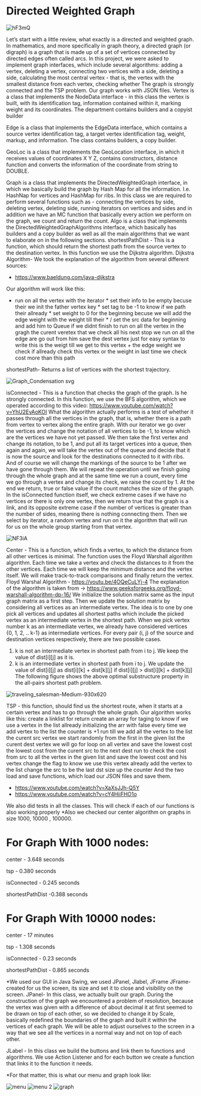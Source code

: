 # Directed Weighted Graph
![hF3mQ](https://user-images.githubusercontent.com/69717074/145678997-b852bd55-2fd1-4991-9e46-34643d89c76a.png)

Let’s start with a little review, what exactly is a directed and weighted graph.
In mathematics, and more specifically in graph theory, a directed graph (or digraph) is a graph that is made up of a set of vertices connected by directed edges often called arcs.
In this project, we were asked to implement graph interfaces, which include several algorithms: adding a vertex, deleting a vertex, connecting two vertices with a side, deleting a side, calculating the most central vertex - that is, the vertex with the smallest distance from each vertex, checking whether The graph is strongly connected and the TSP problem. Our graph works with JSON files.
Vertex is a class that implements the NodeData interface - in this class the vertex is built, with its identification tag, information contained within it, marking weight and its coordinates.
The department contains builders and a copyist builder

Edge is a class that implements the EdgeData interface, which contains a source vertex identification tag, a target vertex identification tag, weight, markup, and information. The class contains builders, a copy builder.
 
GeoLoc is a class that implements the GeoLocation interface, in which it receives values ​​of coordinates X Y Z, contains constructors, distance function and converts the information of the coordinate from string to DOUBLE.

Graph is a class that implements the DirectedWeightedGraph interface, in which we basically build the graph by Hash Map for all the information. I.e. HashNap for vertices and HashMap for ribs.
In this class we are required to perform several functions such as - connecting the vertices by side, deleting vertex, deleting side, running iterators on vertices and sides and in addition we have an MC function that basically every action we perform on the graph, we count and return the count.
Algo is a class that implements the DirectedWeightedGraphAlgorithms interface, which basically has builders and a copy builder as well as all the main algorithms that we want to elaborate on in the following sections.
shortestPathDist - This is a function, which should return the shortest path from the source vertex to the destination vertex. In this function we use the Dijkstra algorithm.
Dijkstra Algorithm- We took the explanation of the algorithm from several different sources:
- https://www.baeldung.com/java-dijkstra


Our algorithm will work like this:
 * run on all the vertex with the iterator
         * set their info to be empty becuse their we init the father vertex key
         * set tag to be -1 to know if we path their allready
         * set weight to 0 for the beginning becuse we will add the edge weight with the weight till their
         * / set the src data for beginning and add him to Queue
if we didnt finish to run on all the vertex in the gragh
the curent veretex that we check all his next stop we run on all the edge are go out from him
save the dest vertex just for easy syntax to write
this is the weigt till we get to this vertex + the edge weight
we check if allready check this vertex or the weight in last time we check cost more than this path


shortestPath- Returns a list of vertices with the shortest trajectory.

![Graph_Condensation svg](https://user-images.githubusercontent.com/69717074/145679809-0ce1d5ac-62c6-48c8-a741-35ba58a7d0ac.png)




isConnected - This is a function that checks the graph of the graph. Is he strongly connected.
In this function, we use the BFS algorithm, which we operated according to this video:
https://www.youtube.com/watch?v=YhU2EvAoKOI
What the algorithm actually performs is a test of whether it passes through all the vertices in the graph, that is, 
whether there is a path from vertex to vertex along the entire graph. With our iterator we go over the vertices and change the notation of all vertices to be -1, 
to know which are the vertices we have not yet passed. We then take the first vertex and change its notation, to be 1, and put all its target vertices into a queue, 
then again and again, we will take the vertex out of the queue and decide that it is now the source and look for the destinations connected to it with ribs. 
And of course we will change the markings of the source to be 1 after we have gone through them. 
We will repeat the operation until we finish going through the whole graph and at the same time we run a count, every time we go through a vertex and change its check, 
we raise the count by 1. At the end we return, true or false value if the count matches the size of the graph.
In the isConnected function itself, we check extreme cases if we have no vertices or there is only one vertex, then we return true that the graph is a link, 
and its opposite extreme case if the number of vertices is greater than the number of sides, meaning there is nothing connecting them. Then we select by iterator,
a random vertex and run on it the algorithm that will run for us on the whole group starting from that vertex.


![NF3iA](https://user-images.githubusercontent.com/69717074/145679117-887a41b0-0236-4d0c-9690-f67a1655121a.png)



Center - This is a function, which finds a vertex, to which the distance from all other vertices is minimal. The function uses the Floyd Warshall algorithm algorithm.
Each time we take a vertex and check the distances to it from the other vertices. Each time we will keep the minimum distance and the vertex itself.
We will make track-to-track comparisons and finally return the vertex.
Floyd Warshal Algorithm - https://youtu.be/4OQeCuLYj-4
The explanation of the algorithm is taken from -> https://www.geeksforgeeks.org/floyd-warshall-algorithm-dp-16/
We initialize the solution matrix same as the input graph matrix as a first step. Then we update the solution matrix by considering all vertices as an intermediate vertex. The idea is to one by one pick all vertices and updates all shortest paths which include the picked vertex as an intermediate vertex in the shortest path. When we pick vertex number k as an intermediate vertex, we already have considered vertices {0, 1, 2, .. k-1} as intermediate vertices. For every pair (i, j) of the source and destination vertices respectively, there are two possible cases. 
1) k is not an intermediate vertex in shortest path from i to j. We keep the value of dist[i][j] as it is. 
2) k is an intermediate vertex in shortest path from i to j. We update the value of dist[i][j] as dist[i][k] + dist[k][j] if dist[i][j] > dist[i][k] + dist[k][j]
The following figure shows the above optimal substructure property in the all-pairs shortest path problem.


![traveling_salesman-Medium-930x620](https://user-images.githubusercontent.com/69717074/145679050-3da1cfe3-e6b8-4935-bdae-c80039fe00dd.png)



TSP - this function, should find us the shortest route, when it starts at a certain vertex and has to go through the whole graph.
Our algorithm works like this:
create a linklist for return
create an array for taging to know if we use a vertex in the list allready
initializing the arr with false
every time we add vertex to the list the counter is +1
run till we add all the vertex to the list
the curent src vertex we start randomly from the first in the given list
the curent dest vertex we will go for loop on all vertex and save the lowest cost
the lowest cost from the curent src to the next dest
run to check the cost from src to all the vertex in the given list and save the lowest cost and his vertex
change the flag to know we use this vertex already
add the vertex to the list
change the src to be the last dst
size up the counter
And the two load and save functions, which load our JSON files and save them.
- https://www.youtube.com/watch?v=XaXsJJh-Q5Y
- https://www.youtube.com/watch?v=cY4HiiFHO1o

We also did tests in all the classes. This will check if each of our functions is also working properly
*Also we checked our center algorithm on graphs in size 1000, 10000 , 100000.

# For Graph With 1000 nodes:
center - 3.648 seconds

tsp - 0.380 seconds

isConnected - 0.245 seconds 

shortestPathDist -0.388 seconds

# For Graph With 10000 nodes:
center - 17 minutes

tsp -  1.308 seconds

isConnected - 0.23 seconds

shortestPathDist - 0.865 seconds


*We used our GUI in Java Swing, we used JPanel, Jlabel, JFrame
JFrame- created for us the screen, its size and set it to close and visibility on the screen.
JPanel- In this class, we actually built our graph. During the construction of the graph we encountered a problem of resolution, because the vertex was given with a difference of about decimal it at first seemed to be drawn on top of each other, so we decided to change it by Scale, basically redefined the boundaries of the graph and built it within the vertices of each graph. We will be able to adjust ourselves to the screen in a way that we see all the vertices in a normal way and not on top of each other.

JLabel - In this class we build the buttons and link them to functions and algorithms. We use Action Listener and for each button we create a function that links it to the function it needs.

*For that matter, this is what our menu and graph look like:

![menu](https://user-images.githubusercontent.com/69717074/145894169-36644c8f-f862-41bf-a37f-67a6d6a930d3.png)
![menu 2](https://user-images.githubusercontent.com/69717074/145894174-bf905ece-4419-474c-8246-689d81670e9a.png)
![graph](https://user-images.githubusercontent.com/69717074/145894182-73ecff4d-4ba8-4dee-ad37-b3b06ddf581e.png)

